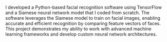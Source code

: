 I developed a Python-based facial recognition software using TensorFlow and a Siamese neural network model that I coded from scratch. The software leverages the Siamese model to train on facial images, enabling accurate and efficient recognition by comparing feature vectors of faces. This project demonstrates my ability to work with advanced machine learning frameworks and develop custom neural network architectures.
